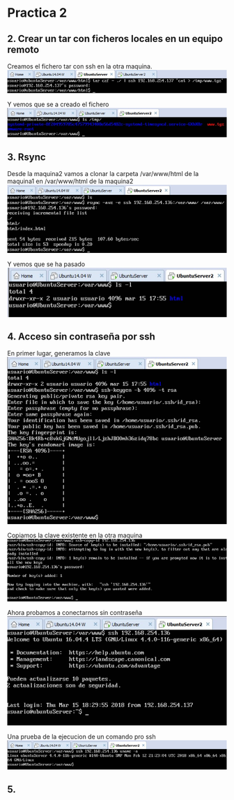 # Practica 2

## 2. Crear un tar con ficheros locales en un equipo remoto
Creamos el fichero tar con ssh en la otra maquina.
![imagen](https://github.com/Ginfs/SWAP2018/blob/master/Practica2/img/t2_1.jpg)

Y vemos que se a creado el fichero
![imagen](https://github.com/Ginfs/SWAP2018/blob/master/Practica2/img/t2_2.jpg)

## 3. Rsync
Desde la maquina2 vamos a clonar la carpeta /var/www/html de la maquina1 en /var/www/html de la maquina2  
![imagen](https://github.com/Ginfs/SWAP2018/blob/master/Practica2/img/t3_1.jpg)

Y vemos que se ha pasado  
![imagen](https://github.com/Ginfs/SWAP2018/blob/master/Practica2/img/t3_2.jpg)

## 4. Acceso sin contraseña por ssh
En primer lugar, generamos la clave  
![imagen](https://github.com/Ginfs/SWAP2018/blob/master/Practica2/img/t4_1.jpg)

Copiamos la clave existente en la otra maquina  
![imagen](https://github.com/Ginfs/SWAP2018/blob/master/Practica2/img/t4_2.jpg)

Ahora probamos a conectarnos sin contraseña  
![imagen](https://github.com/Ginfs/SWAP2018/blob/master/Practica2/img/t4_3.jpg)

Una prueba de la ejecucion de un comando pro ssh  
![imagen](https://github.com/Ginfs/SWAP2018/blob/master/Practica2/img/t4_4.jpg)

## 5. 